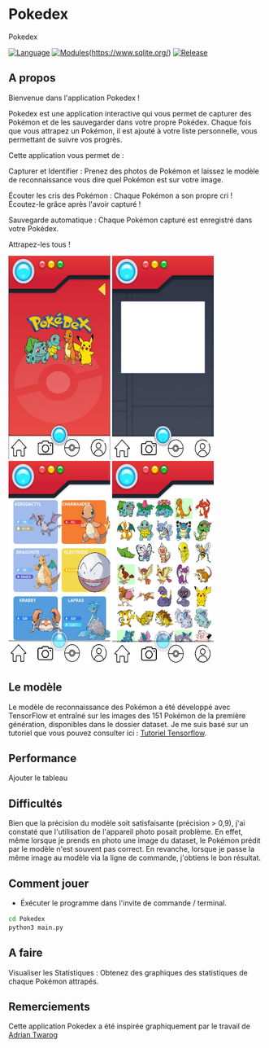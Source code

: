 # Pokedex
Pokedex

[![Language](https://img.shields.io/badge/language-python-blue.svg?style=flat)](https://www.python.org)
[![Modules](https://img.shields.io/badge/modules-pygame%2C%20kivy%2C%20tensorflow-brightgreen.svg?style=flat)](https://kivy.org/)(https://www.sqlite.org/)
[![Release](https://img.shields.io/badge/release-v1.0-orange.svg?style=flat)](https://github.com/Hichem94/Pokedex)

## A propos
Bienvenue dans l'application Pokedex !

Pokedex est une application interactive qui vous permet de capturer des Pokémon et de les sauvegarder dans votre propre Pokédex. Chaque fois que vous attrapez un Pokémon, il est ajouté à votre liste personnelle, vous permettant de suivre vos progrès.

Cette application vous permet de :

Capturer et Identifier : Prenez des photos de Pokémon et laissez le modèle de reconnaissance vous dire quel Pokémon est sur votre image.

Écouter les cris des Pokémon : Chaque Pokémon a son propre cri ! Écoutez-le grâce après l'avoir capturé !

Sauvegarde automatique : Chaque Pokémon capturé est enregistré dans votre Pokédex.

Attrapez-les tous !

<img src="/ressources/imgs/git_home.jpg" width="200" height="400" />  <img src="/ressources/imgs/git_camera.jpg" width="200" height="400"/>  <img src="/ressources/imgs/git_pokedex.jpg" width="200" height="400"/>  <img src="/ressources/imgs/git_profil.jpg" width="200" height="400"/>


## Le modèle

Le modèle de reconnaissance des Pokémon a été développé avec TensorFlow et entraîné sur les images des 151 Pokémon de la première génération, disponibles dans le dossier dataset. Je me suis basé sur un tutoriel que vous pouvez consulter ici : [Tutoriel Tensorflow](https://www.tensorflow.org/tutorials/images/classification?hl=fr).

## Performance

Ajouter le tableau

## Difficultés

Bien que la précision du modèle soit satisfaisante (précision > 0,9), j'ai constaté que l'utilisation de l'appareil photo posait problème. En effet, même lorsque je prends en photo une image du dataset, le Pokémon prédit par le modèle n'est souvent pas correct. En revanche, lorsque je passe la même image au modèle via la ligne de commande, j'obtiens le bon résultat.


## Comment jouer

- Éxécuter le programme dans l'invite de commande / terminal.

```bash
cd Pokedex
python3 main.py
```

## A faire

Visualiser les Statistiques : Obtenez des graphiques des statistiques de chaque Pokémon attrapés.

## Remerciements

Cette application Pokedex a été inspirée graphiquement par le travail de [Adrian Twarog](https://www.youtube.com/@AdrianTwarog)
